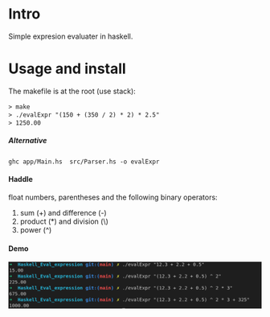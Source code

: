 # Intro

Simple expresion evaluater in haskell.


# Usage and install

The makefile is at the root (use stack):

```
> make 
> ./evalExpr "(150 + (350 / 2) * 2) * 2.5"
> 1250.00
```

##### Alternative 

`ghc app/Main.hs  src/Parser.hs -o evalExpr`

#### Haddle 
float numbers, parentheses and the following binary operators:
1. sum (+) and difference (-)
1. product (*) and division (\\)
1. power (^)

#### Demo
![](.asset/demo.png)